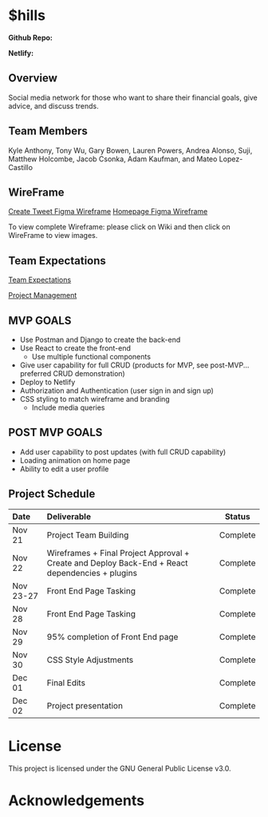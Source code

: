 # $hills


**Github Repo:** 

**Netlify:** 

## Overview
Social media network for those who want to share their financial goals, give advice, and discuss trends.

## Team Members
Kyle Anthony, Tony Wu, Gary Bowen, Lauren Powers, Andrea Alonso, Suji, Matthew Holcombe, Jacob Csonka, Adam Kaufman, and Mateo Lopez-Castillo

## WireFrame
[Create Tweet Figma Wireframe](https://www.figma.com/file/uFgKhcOO0DdN8sfvzMljz7/Twidder?node-id=0%3A1&t=K8Vhl0Qc4taEbb8d-0) 
[Homepage Figma Wireframe](https://www.figma.com/file/EOH0aQ56WyVdGdGoAExalx/Diagram---Homepage?node-id=0%3A1&t=MogDaD4tK6fhEx5d-0)

To view complete Wireframe: please click on Wiki and then click on WireFrame to view images. 


## Team Expectations

[Team Expectations](https://docs.google.com/document/d/1S2xXSK3sKSQJlPsdvnhaWW9cuCgChCm8TbGkdDmYfhI/edit#heading=h.15v6th5y0uyh)

[Project Management](https://github.com/orgs/SEI-Buffleheads/projects/2/views/1)

## MVP GOALS

- Use Postman and Django to create the back-end
- Use React to create the front-end
  - Use multiple functional components
- Give user capability for full CRUD (products for MVP, see post-MVP... preferred CRUD demonstration)
- Deploy to Netlify
- Authorization and Authentication (user sign in and sign up)
- CSS styling to match wireframe and branding
  - Include media queries

## POST MVP GOALS

- Add user capability to post updates (with full CRUD capability)
- Loading animation on home page
- Ability to edit a user profile

## Project Schedule

| Date      | Deliverable                                                                                          |  Status  |
| :-------- | :--------------------------------------------------------------------------------------------------  | :------: |
| Nov 21    | Project Team Building                                                                                | Complete |
| Nov 22    | Wireframes + Final Project Approval + Create and Deploy Back-End + React dependencies + plugins      | Complete |
| Nov 23-27 | Front End Page Tasking                                                                               | Complete |
| Nov 28    | Front End Page Tasking                                                                               | Complete |
| Nov 29    | 95% completion of Front End page                                                                     | Complete |
| Nov 30    | CSS Style Adjustments                                                                                | Complete |
| Dec 01    | Final Edits                                                                                          | Complete |
| Dec 02    | Project presentation                                                                                 | Complete |
                                                                               

# License
This project is licensed under the GNU General Public License v3.0.

# Acknowledgements

